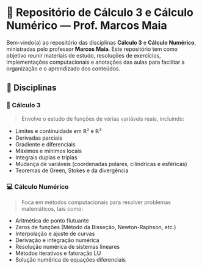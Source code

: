 # 📘 Repositório de Cálculo 3 e Cálculo Numérico — Prof. Marcos Maia

Bem-vindo(a) ao repositório das disciplinas **Cálculo 3** e **Cálculo Numérico**, ministradas pelo professor **Marcos Maia**. Este repositório tem como objetivo reunir materiais de estudo, resoluções de exercícios, implementações computacionais e anotações das aulas para facilitar a organização e o aprendizado dos conteúdos.

## 🧮 Disciplinas

### 📐 Cálculo 3
> Envolve o estudo de funções de várias variáveis reais, incluindo:
- Limites e continuidade em ℝ² e ℝ³  
- Derivadas parciais  
- Gradiente e diferenciais  
- Máximos e mínimos locais  
- Integrais duplas e triplas  
- Mudança de variáveis (coordenadas polares, cilíndricas e esféricas)  
- Teoremas de Green, Stokes e da divergência  

### 💻 Cálculo Numérico
> Foca em métodos computacionais para resolver problemas matemáticos, tais como:
- Aritmética de ponto flutuante  
- Zeros de funções (Método da Bisseção, Newton-Raphson, etc.)  
- Interpolação e ajuste de curvas  
- Derivação e integração numérica  
- Resolução numérica de sistemas lineares  
- Métodos iterativos e fatoração LU  
- Solução numérica de equações diferenciais  
